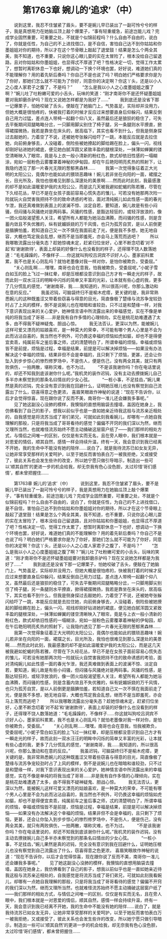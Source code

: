 # 　　第1763章 婉儿的‘追求’（中）
　　说到这里，我忍不住皱紧了眉头，要不是婉儿早已装出了一副可怜兮兮的样子，我是真想用力在她脑瓜顶上敲个爆栗子，“事有轻重缓急，前途岂能儿戏？完成学业固然重要，可重要之处，不就是个似锦前程吗？什么自由不自由的，说白了，你就是任性，为自己的不上进找借口，是不自信，害怕自己达不到你姑姑和你墨姐姐对你的期待，所以才在这个节骨眼上敲起了退堂鼓！结果是怎么个两全其美，我不知道，也不重要，只说你这心眼儿耍的实在太冒险了，根本没给自己留退路，且对你姑姑和你墨姐姐，也显得忒不厚道了吧？性格决定一切，觉得工作太累了，想暂时离职休息一下也好，想调动一下换个环境也罢，好好说，难道她们真的不能理解你？用的着先斩后奏吗？你自己不是也说了吗？明白她们严格要求你是为了你好，那她们怎么就不可能为了你好，同意你的决定啊？你这丫头，还是以小人之心度人家君子之腹了，不是吗？”
　　“怎么是我以小人之心度墨姐姐之腹了啊？”婉儿吐了吐粉嫩可爱的小舌头，玩味的笑道：“刚才南哥你不是还怀疑墨姐姐要对我卸磨杀驴吗？现在又说她怎样都是为我好了……”
　　我到底还是没省下那一记爆栗子，怕她咬破了舌头，便敲在了她脑门上，气势虽足，实际却并没用力，但她大概是很怕疼的，快被我打着的时候才反应过来想要直身后仰躲闪，结果反倒自己用力过猛，差点连人带椅一起翻个仰八叉，虽然最后还是狼狈的稳住了，可失去平衡期间双腿略略分岔，一只脚用脚尖别住了椅子腿，另一条腿则水平撩直，掀得裙摆微扬，我若是靠坐在床头的，居高临下，其实也看不到什么，但我是侧身探过去敲她的，力着空了不说，还被她夸张躲闪给吓了一跳，本能反应就是去拉住她，向前俯身够去，人没碰着，倒险些被她撩起的脚给踢在脸上，偏头一闪，视线却刚好钻进她的裙底，便见她白腻浑圆又紧致丰盈的腿根深处，一抹薄如蝉翼的镂空清晰映入了眼帘，竟是与上衣一般小清新的粉红色，款式却依旧性感的一塌糊涂，宛如一层粉色云雾覆罩着神秘的伊甸园，却在午后艳阳明亮炙热的照射下，让我隐约透见了那一片春光无限的葱郁黑森林……
　　我第一次觉得象征着正大光明的太阳公公，竟偶尔也能如此的猥琐恶趣味！婉儿若非坐在向阳的一面，裙摆之长，目光所及，我怕也很难见到那么深邃处的美景啊……然而此时此刻，我最感激的却不是如此温暖爱护我的太阳公公，而是这几天被我避如蛇蝎的陈若雅，尽管在下久经花丛，早已不是在女孩子面前容易心慌失态的雏儿，可若没有她那两次险一险就玩火自焚害我把持不住的致命诱惑的考验，面对清纯婉儿如此性感一面的春光乍泄，我还真难做到表面上的波澜不惊、淡定自若，要知道，婉儿故是有些小闷骚，但闷骚与风骚绝对是两码事。风骚的性感，是豁达轻狂的，或轻浮放浪的，像一团火焰般渴望惹人关注，希望所有人都能为她浴血沸腾，而闷骚的性感，则是含蓄内敛且不失优雅的，纵有妩媚妖娆的万千风情，也只为孤芳自赏，是以人前倒更是腼腆怕羞，若知道自己又一次不慎在我面前走了光，便是我不多想，她无地自容，大概也笃定我会乱想，继而不是当即羞死，亦会马上落荒而逃吧？
　　所以我哪敢流露出分毫失态？趁她惊魂未定，赶紧归位坐好，心里不断念叨着‘对不起’和‘谢谢款待’，表面上却装的好像什么也没看到的样子，还得理不饶人数落她道：“毛毛躁躁的，不像样子……你这就叫狗咬吕洞宾不识好人心，墨家前科累累，我不也是关心则乱吗？就怕老墨像对我一样对你，是怕你被欺负，受委屈。”
　　“关心则乱啊……嘿嘿，南哥也会在意我，怕我被欺负，受委屈呢，”小妮子雪白如玉的脸上飞过一抹红晕，却是压根都没意识到自己方才有一瞬走光的样子，故而此刻一双水汪汪的明眸中闪烁的简单又丰富的光彩，让本就有些心虚的我，更多了几分慌乱的感觉，“谢谢南哥，我……我知道的，所以很高兴呢，你那么激动和在意的反应。”
　　我虽迟钝，可脑袋终归不是榆木疙瘩，更关键的是，我非常熟悉婉儿的这种既羞涩又带着些窃喜与得意的目光，简直像极了楚缘与流苏争宠较劲时占了上风的模样，倒不是说婉儿也在暗暗和谁较劲，只不过是和楚缘一样，对我下意识表现出来的关心爱护，她神情言语中所流露出来的幸福感觉，实在不像是单纯的将我当成了哥哥……非是我有自作多情的心理倾向，实在是桃花劫难遭遇了太多，由不得我不疑神疑鬼、胆战心惊。
　　我无法否认，更深以为然，能被婉儿这样可爱又漂亮的姑娘喜欢，是一种莫大的荣幸，不可能有哪个男人心里是不会为此而沾沾自喜的，我当然也不例外，可仍畏这幸福的烦恼如虎如貙，却也不是得便宜卖乖，纯属前车之鉴后事之师，忒的清楚明白了，所谓幸福的烦恼，幸福或烦恼皆不是前提，烦恼是过程，幸福是结果，前提是可以解决掉烦恼——如果没有办法解决这个幸福的烦恼，结果非但不会是幸福的，且只剩下了烦恼，更甚，还会让你坠入到步步惊心的惨烈修罗场中，不是伤人，便是伤己，没有两全其美，就只有两败俱伤，一拍两散，堪称灾难，也不为过。
　　“不是该我谢你吗？你在电话里说的，却还不知我到底该谢你什么呢。”我机灵的装作迟钝，没有主动去撩拨婉儿自己多半亦未察觉到的那条名曰情丝的少女心弦。
　　“一桩小事，不足挂齿，”婉儿果然是真的迟钝，完全没有意识到我在回避什么，证明她压根儿也没有察觉到自己流露出了什么，窃喜得意之色更浓， 喜眉笑眼故作神秘的说道：“现在不告诉你，以后才会觉得惊喜，现在跟你说了反而不美，南哥你一准儿还会嫌我多事呢。”
　　见了她这副没心没肺的模样，我懊恼的直想用脑袋去撞墙，盖因在她身上，我仿佛看到了自己的影子，想我以前似乎也是一直如她亲近待我这般与流苏亲近相处的，自我感觉是将流苏当成了哥们弟兄，可就如此刻我看婉儿，却哪有一点她自我理解的那般，只是将我当成了哥哥看待的感觉？偏偏不开窍的我们深以为然，继而又理所当然，也就难怪流苏始终不愿主动捅破这层窗户纸了——我们那样的相处方式，与情侣之间唯一的区别，仅仅是有实而无名，且在旁人眼中，我们根本就是一对恩爱的情侣，顺其自然，感情一样会持续升温，终有一天，我会意识到我已经离不开她，我的生命中不能没有她的陪伴……说白了，就是我待流苏已如女友无异，让她非常享受那样的关爱呵护，以至于她反而害怕表白万一被我拒绝，又或接受了，彼此关系也会发生些许的改变，所以她宁愿只做引导暗示，制造出一些可以‘顺其自然’的更进一步的机会给我，却无奈我有色心没色胆，太过珍惜‘哥们感情’，都未曾把握住……

　　第1763章 婉儿的‘追求’（中）
　　说到这里，我忍不住皱紧了眉头，要不是婉儿早已装出了一副可怜兮兮的样子，我是真想用力在她脑瓜顶上敲个爆栗子，“事有轻重缓急，前途岂能儿戏？完成学业固然重要，可重要之处，不就是个似锦前程吗？什么自由不自由的，说白了，你就是任性，为自己的不上进找借口，是不自信，害怕自己达不到你姑姑和你墨姐姐对你的期待，所以才在这个节骨眼上敲起了退堂鼓！结果是怎么个两全其美，我不知道，也不重要，只说你这心眼儿耍的实在太冒险了，根本没给自己留退路，且对你姑姑和你墨姐姐，也显得忒不厚道了吧？性格决定一切，觉得工作太累了，想暂时离职休息一下也好，想调动一下换个环境也罢，好好说，难道她们真的不能理解你？用的着先斩后奏吗？你自己不是也说了吗？明白她们严格要求你是为了你好，那她们怎么就不可能为了你好，同意你的决定啊？你这丫头，还是以小人之心度人家君子之腹了，不是吗？”
　　“怎么是我以小人之心度墨姐姐之腹了啊？”婉儿吐了吐粉嫩可爱的小舌头，玩味的笑道：“刚才南哥你不是还怀疑墨姐姐要对我卸磨杀驴吗？现在又说她怎样都是为我好了……”
　　我到底还是没省下那一记爆栗子，怕她咬破了舌头，便敲在了她脑门上，气势虽足，实际却并没用力，但她大概是很怕疼的，快被我打着的时候才反应过来想要直身后仰躲闪，结果反倒自己用力过猛，差点连人带椅一起翻个仰八叉，虽然最后还是狼狈的稳住了，可失去平衡期间双腿略略分岔，一只脚用脚尖别住了椅子腿，另一条腿则水平撩直，掀得裙摆微扬，我若是靠坐在床头的，居高临下，其实也看不到什么，但我是侧身探过去敲她的，力着空了不说，还被她夸张躲闪给吓了一跳，本能反应就是去拉住她，向前俯身够去，人没碰着，倒险些被她撩起的脚给踢在脸上，偏头一闪，视线却刚好钻进她的裙底，便见她白腻浑圆又紧致丰盈的腿根深处，一抹薄如蝉翼的镂空清晰映入了眼帘，竟是与上衣一般小清新的粉红色，款式却依旧性感的一塌糊涂，宛如一层粉色云雾覆罩着神秘的伊甸园，却在午后艳阳明亮炙热的照射下，让我隐约透见了那一片春光无限的葱郁黑森林……
　　我第一次觉得象征着正大光明的太阳公公，竟偶尔也能如此的猥琐恶趣味！婉儿若非坐在向阳的一面，裙摆之长，目光所及，我怕也很难见到那么深邃处的美景啊……然而此时此刻，我最感激的却不是如此温暖爱护我的太阳公公，而是这几天被我避如蛇蝎的陈若雅，尽管在下久经花丛，早已不是在女孩子面前容易心慌失态的雏儿，可若没有她那两次险一险就玩火自焚害我把持不住的致命诱惑的考验，面对清纯婉儿如此性感一面的春光乍泄，我还真难做到表面上的波澜不惊、淡定自若，要知道，婉儿故是有些小闷骚，但闷骚与风骚绝对是两码事。风骚的性感，是豁达轻狂的，或轻浮放浪的，像一团火焰般渴望惹人关注，希望所有人都能为她浴血沸腾，而闷骚的性感，则是含蓄内敛且不失优雅的，纵有妩媚妖娆的万千风情，也只为孤芳自赏，是以人前倒更是腼腆怕羞，若知道自己又一次不慎在我面前走了光，便是我不多想，她无地自容，大概也笃定我会乱想，继而不是当即羞死，亦会马上落荒而逃吧？
　　所以我哪敢流露出分毫失态？趁她惊魂未定，赶紧归位坐好，心里不断念叨着‘对不起’和‘谢谢款待’，表面上却装的好像什么也没看到的样子，还得理不饶人数落她道：“毛毛躁躁的，不像样子……你这就叫狗咬吕洞宾不识好人心，墨家前科累累，我不也是关心则乱吗？就怕老墨像对我一样对你，是怕你被欺负，受委屈。”
　　“关心则乱啊……嘿嘿，南哥也会在意我，怕我被欺负，受委屈呢，”小妮子雪白如玉的脸上飞过一抹红晕，却是压根都没意识到自己方才有一瞬走光的样子，故而此刻一双水汪汪的明眸中闪烁的简单又丰富的光彩，让本就有些心虚的我，更多了几分慌乱的感觉，“谢谢南哥，我……我知道的，所以很高兴呢，你那么激动和在意的反应。”
　　我虽迟钝，可脑袋终归不是榆木疙瘩，更关键的是，我非常熟悉婉儿的这种既羞涩又带着些窃喜与得意的目光，简直像极了楚缘与流苏争宠较劲时占了上风的模样，倒不是说婉儿也在暗暗和谁较劲，只不过是和楚缘一样，对我下意识表现出来的关心爱护，她神情言语中所流露出来的幸福感觉，实在不像是单纯的将我当成了哥哥……非是我有自作多情的心理倾向，实在是桃花劫难遭遇了太多，由不得我不疑神疑鬼、胆战心惊。
　　我无法否认，更深以为然，能被婉儿这样可爱又漂亮的姑娘喜欢，是一种莫大的荣幸，不可能有哪个男人心里是不会为此而沾沾自喜的，我当然也不例外，可仍畏这幸福的烦恼如虎如貙，却也不是得便宜卖乖，纯属前车之鉴后事之师，忒的清楚明白了，所谓幸福的烦恼，幸福或烦恼皆不是前提，烦恼是过程，幸福是结果，前提是可以解决掉烦恼——如果没有办法解决这个幸福的烦恼，结果非但不会是幸福的，且只剩下了烦恼，更甚，还会让你坠入到步步惊心的惨烈修罗场中，不是伤人，便是伤己，没有两全其美，就只有两败俱伤，一拍两散，堪称灾难，也不为过。
　　“不是该我谢你吗？你在电话里说的，却还不知我到底该谢你什么呢。”我机灵的装作迟钝，没有主动去撩拨婉儿自己多半亦未察觉到的那条名曰情丝的少女心弦。
　　“一桩小事，不足挂齿，”婉儿果然是真的迟钝，完全没有意识到我在回避什么，证明她压根儿也没有察觉到自己流露出了什么，窃喜得意之色更浓， 喜眉笑眼故作神秘的说道：“现在不告诉你，以后才会觉得惊喜，现在跟你说了反而不美，南哥你一准儿还会嫌我多事呢。”
　　见了她这副没心没肺的模样，我懊恼的直想用脑袋去撞墙，盖因在她身上，我仿佛看到了自己的影子，想我以前似乎也是一直如她亲近待我这般与流苏亲近相处的，自我感觉是将流苏当成了哥们弟兄，可就如此刻我看婉儿，却哪有一点她自我理解的那般，只是将我当成了哥哥看待的感觉？偏偏不开窍的我们深以为然，继而又理所当然，也就难怪流苏始终不愿主动捅破这层窗户纸了——我们那样的相处方式，与情侣之间唯一的区别，仅仅是有实而无名，且在旁人眼中，我们根本就是一对恩爱的情侣，顺其自然，感情一样会持续升温，终有一天，我会意识到我已经离不开她，我的生命中不能没有她的陪伴……说白了，就是我待流苏已如女友无异，让她非常享受那样的关爱呵护，以至于她反而害怕表白万一被我拒绝，又或接受了，彼此关系也会发生些许的改变，所以她宁愿只做引导暗示，制造出一些可以‘顺其自然’的更进一步的机会给我，却无奈我有色心没色胆，太过珍惜‘哥们感情’，都未曾把握住……
